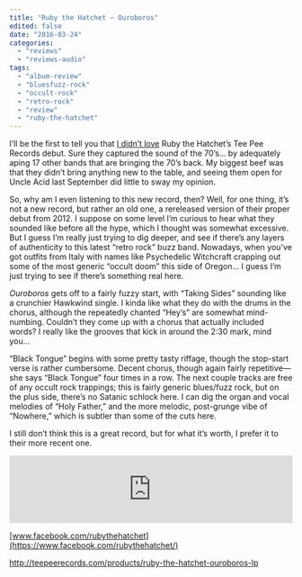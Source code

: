 ```yaml
---
title: "Ruby the Hatchet – Ouroboros"
edited: false
date: "2016-03-24"
categories:
  - "reviews"
  - "reviews-audio"
tags:
  - "album-review"
  - "bluesfuzz-rock"
  - "occult-rock"
  - "retro-rock"
  - "review"
  - "ruby-the-hatchet"
---
```


I’ll be the first to tell you that [I didn’t love](https://hellbound.ca/2015/01/ruby-hatchet-valley-snake/) Ruby the Hatchet’s Tee Pee Records debut. Sure they captured the sound of the 70’s… by adequately aping 17 other bands that are bringing the 70’s back. My biggest beef was that they didn’t bring anything new to the table, and seeing them open for Uncle Acid last September did little to sway my opinion.

So, why am I even listening to this new record, then? Well, for one thing, it’s not a new record, but rather an old one, a rereleased version of their proper debut from 2012. I suppose on some level I’m curious to hear what they sounded like before all the hype, which I thought was somewhat excessive. But I guess I’m really just trying to dig deeper, and see if there’s any layers of authenticity to this latest “retro rock” buzz band. Nowadays, when you’ve got outfits from Italy with names like Psychedelic Witchcraft crapping out some of the most generic “occult doom” this side of Oregon… I guess I’m just trying to see if there’s something real here.

_Ouroboros_ gets off to a fairly fuzzy start, with “Taking Sides” sounding like a crunchier Hawkwind single. I kinda like what they do with the drums in the chorus, although the repeatedly chanted “Hey’s” are somewhat mind-numbing. Couldn’t they come up with a chorus that actually included words? I really like the grooves that kick in around the 2:30 mark, mind you…

“Black Tongue” begins with some pretty tasty riffage, though the stop-start verse is rather cumbersome. Decent chorus, though again fairly repetitive—she says “Black Tongue” four times in a row. The next couple tracks are free of any occult rock trappings; this is fairly generic blues/fuzz rock, but on the plus side, there’s no Satanic schlock here. I can dig the organ and vocal melodies of “Holy Father,” and the more melodic, post-grunge vibe of “Nowhere,” which is subtler than some of the cuts here.

I still don’t think this is a great record, but for what it’s worth, I prefer it to their more recent one.

<iframe style="border: 0; width: 100%; height: 120px;" src="https://bandcamp.com/EmbeddedPlayer/album=2726090777/size=large/bgcol=ffffff/linkcol=0687f5/tracklist=false/artwork=small/transparent=true/" width="300" height="150" seamless=""><a href="http://thehatchet.bandcamp.com/album/ouroboros">OUROBOROS by RUBY THE HATCHET</a></iframe>

[www.facebook.com/rubythehatchet](https://www.facebook.com/rubythehatchet/)

http://teepeerecords.com/products/ruby-the-hatchet-ouroboros-lp
